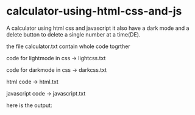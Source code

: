 # calculator-using-html-css-and-js
A calculator using html css and javascript it also have a dark mode and a delete button to delete a single number at a time(DE).


the file calculator.txt contain whole code togrther

code for lightmode in css -> lightcss.txt

code for darkmode in css -> darkcss.txt

html code -> html.txt

javascript code -> javascript.txt


here is the output:





